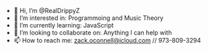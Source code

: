 - 👋 Hi, I’m @RealDrippyZ
- 👀 I’m interested in: Programmoing and Music Theory
- 🌱 I’m currently learning: JavaScript
- 💞️ I’m looking to collaborate on: Anything I can help with
- 📫 How to reach me: zack.oconnell@icloud.com // 973-809-3294

<!---
RealDrippyZ/RealDrippyZ is a ✨ special ✨ repository because its `README.md` (this file) appears on your GitHub profile.
You can click the Preview link to take a look at your changes.
--->

